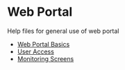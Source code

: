 # Web Portal

Help files for general use of web portal

* [Web Portal Basics](Web%20Portal%20Basics.md)
* [User Access](UserAccess.md)
* [Monitoring Screens](Monitoring%20Screens/Screen%20Basics.md)
